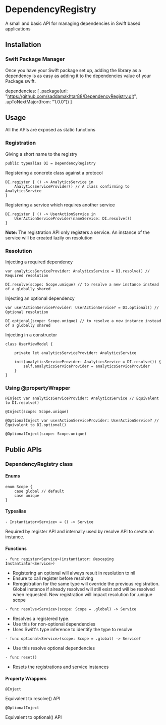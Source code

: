 # DependencyRegistry

A small and basic API for managing dependencies in Swift based applications

## Installation

### Swift Package Manager

Once you have your Swift package set up, adding the library as a dependency is as easy as adding it to the dependencies value of your Package.swift.

dependencies: [
    .package(url: "https://github.com/saddamakhtar88/DependencyRegistry.git", .upToNextMajor(from: "1.0.0"))
]

## Usage

All the APIs are exposed as static functions 


### Registration

Giving a short name to the registry

```
public typealias DI = DependencyRegistry
```

Registering a concrete class against a protocol

```
DI.register { () -> AnalyticsService in
    AnalyticsServiceProvider() // A class confirming to AnalyticsService
}
```

Registering a service which requires another service

```
DI.register { () -> UserActionService in
    UserActionServiceProvider(nameService: DI.resolve())
}
```

**Note:** 
The registration API only registers a service. An instance of the service will be created lazily on resolution 



### Resolution
 
 Injecting  a required dependency
 
```
var analyticsServiceProvider: AnalyticsService = DI.resolve() // Required resolution

DI.resolve(scope: Scope.unique) // to resolve a new instance instead of a globally shared 
```

Injecting  an optional dependency

```
var userActionServiceProvider: UserActionService? = DI.optional() // Optional resolution

DI.optional(scope: Scope.unique) // to resolve a new instance instead of a globally shared
```

Injecting in a constructor

```
class UserViewModel {
    
    private let analyticsServiceProvider: AnalyticsService
    
    init(analyticsServiceProvider: AnalyticsService = DI.resolve()) {
        self.analyticsServiceProvider = analyticsServiceProvider
    }
}
``` 


### Using @propertyWrapper

```
@Inject var analyticsServiceProvider: AnalyticsService // Equivalent to DI.resolve()

@Inject(scope: Scope.unique)
```

```
@OptionalInject var userActionServiceProvider: UserActionService? // Equivalent to DI.optional()

@OptionalInject(scope: Scope.unique)
```

## Public APIs

### DependencyRegistry class

#### Enums

```
enum Scope {
    case global // default
    case unique
}
``` 

#### Typealias 

```
- Instantiator<Service> = () -> Service
```

Required by register API and internally used by resolve API to create an instance.


#### Functions 

```
- func register<Service>(instantiator: @escaping Instantiator<Service>)
```

- Registering an optional will always result in resolution to nil 
- Ensure to call register before resolving
- Reregistration for the same type will override the previous registration. Global instance if already resolved will still exist and will be resolved when requested. New registration will impact resolution for .unique scope

```
- func resolve<Service>(scope: Scope = .global) -> Service
```

- Resolves a registered type.
- Use this for non-optional dependencies
- Uses Swift's type inference to identify the type to resolve

```
- func optional<Service>(scope: Scope = .global) -> Service?
```

- Use this resolve optional dependencies

```
- func reset()
```

- Resets the registrations and service instances


#### Property Wrappers

```
@Inject
```

Equivalent to resolve() API

```
@OptionalInject
```

Equivalent to optional() API
